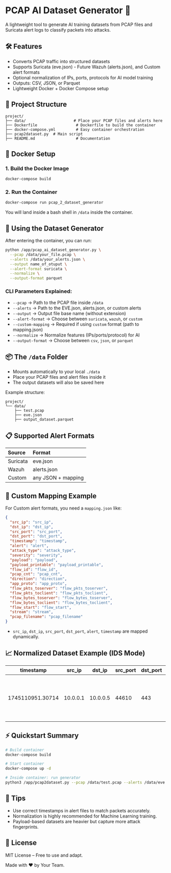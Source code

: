 # PCAP AI Dataset Generator 🚀

A lightweight tool to generate AI training datasets from PCAP files and Suricata alert logs to classify packets into attacks.

## 🛠 Features

- Converts PCAP traffic into structured datasets
- Supports Suricata (eve.json) - Future Wazuh (alerts.json), and Custom alert formats
- Optional normalization of IPs, ports, protocols for AI model training
- Outputs: CSV, JSON, or Parquet
- Lightweight Docker + Docker Compose setup

## 📂 Project Structure

```
project/
├── data/                     # Place your PCAP files and alerts here
├── Dockerfile                 # Dockerfile to build the container
├── docker-compose.yml         # Easy container orchestration
├── pcap2dataset.py  # Main script
├── README.md                  # Documentation
```

## 🐳 Docker Setup

### 1. Build the Docker Image

```bash
docker-compose build
```

### 2. Run the Container

```bash
docker-compose run pcap_2_dataset_generator
```

You will land inside a bash shell in `/data` inside the container.

## 🚀 Using the Dataset Generator

After entering the container, you can run:

```bash
python /app/pcap_ai_dataset_generator.py \
  --pcap /data/your_file.pcap \
  --alerts /data/your_alerts.json \
  --output name_of_otuput \
  --alert-format suricata \
  --normalize \
  --output-format parquet
```

### CLI Parameters Explained:
- `--pcap` → Path to the PCAP file inside `/data`
- `--alerts` → Path to the EVE.json, alerts.json, or custom alerts
- `--output` → Output file base name (without extension)
- `--alert-format` → Choose between `suricata`, `wazuh`, or `custom`
- `--custom-mapping` → Required if using `custom` format (path to mapping.json)
- `--normalize` → Normalize features (IPs/ports/protocol) for AI
- `--output-format` → Choose between `csv`, `json`, or `parquet`

## 📦 The `/data` Folder

- Mounts automatically to your local `./data`
- Place your PCAP files and alert files inside it
- The output datasets will also be saved here

Example structure:

```
project/
└── data/
    ├── test.pcap
    ├── eve.json
    ├── output_dataset.parquet
```

## 📋 Supported Alert Formats

| Source   | Format      |
|:---------|:------------|
| Suricata | eve.json     |
| Wazuh    | alerts.json  |
| Custom   | any JSON + mapping |

## 🧩 Custom Mapping Example

For Custom alert formats, you need a `mapping.json` like:

```json
{
  "src_ip": "src_ip",
  "dst_ip": "dst_ip",
  "src_port": "src_port",
  "dst_port": "dst_port",
  "timestamp": "timestamp",
  "alert": "alert",
  "attack_type": "attack_type",
  "severity": "severity",
  "payload": "payload",
  "payload_printable": "payload_printable",
  "flow_id": "flow_id",
  "pcap_cnt": "pcap_cnt",
  "direction": "direction",
  "app_proto": "app_proto",
  "flow_pkts_toserver": "flow_pkts_toserver",
  "flow_pkts_toclient": "flow_pkts_toclient",
  "flow_bytes_toserver": "flow_bytes_toserver",
  "flow_bytes_toclient": "flow_bytes_toclient",
  "flow_start": "flow_start",
  "stream": "stream",
  "pcap_filename": "pcap_filename"
}
```

- `src_ip`, `dst_ip`, `src_port`, `dst_port`, `alert`, `timestamp` are mapped dynamically.

## 📈 Normalized Dataset Example (IDS Mode)

| timestamp        | src_ip    | dst_ip    | src_port | dst_port | protocol | frame_len | ttl | iat                 | http_method | http_uri | dns_qry_name | dns_qry_type | payload_entropy | ip_len | ip_flags | ip_dsfield | tcp_retrans | tcp_dup_ack | tcp_bytes_flight | frame_no | frame_delta | tcp_flag_fin | tcp_flag_syn | tcp_flag_rst | tcp_flag_psh | tcp_flag_ack | tcp_flag_urg | tcp_flag_ece | tcp_flag_cwr | label | alert                                                                 | attack_type                       | severity | flow_id             | pcap_cnt | direction  | flow_pkts_toserver | flow_pkts_toclient | flow_bytes_toserver | flow_bytes_toclient | flow_start                       | app_proto | stream | pcap_filename |
|------------------|-----------|-----------|----------|----------|----------|-----------|-----|---------------------|-------------|----------|--------------|--------------|-----------------|--------|----------|------------|-------------|-------------|------------------|----------|-------------|--------------|--------------|--------------|--------------|--------------|--------------|--------------|--------------|-------|-----------------------------------------------------------------------|-----------------------------------|----------|---------------------|----------|------------|--------------------|--------------------|---------------------|---------------------|----------------------------------|-----------|--------|---------------|
| 1745110951.30714 | 10.0.0.1  | 10.0.0.5  | 44610    | 443      | TCP      | 74        | 63  | 0.0008890628814697  |             |          |              |              | 0               | 60     | 0x02     | 0x00       |             |             | 32               | 0.000889 | 0           | 1            | 0            | 0            | 0            | 0            | 0            | 0            | 1            |       | SURICATA STREAM reassembly sequence GAP -- missing packet(s)          | Generic Protocol Command Decode   | 3        | 2163594780329286    | 96       | to_server  | 11                 | 10                 | 1562                | 4039                | 2025-04-20T01:02:31.307143+0000 | tls       | 0      |               |


## ⚡ Quickstart Summary

```bash
# Build container
docker-compose build

# Start container
docker-compose up -d

# Inside container: run generator
python3 /app/pcap2dataset.py --pcap /data/test.pcap --alerts /data/eve.json --output /data/output --alert-format suricata --normalize --output-format csv
```

## 🧠 Tips

- Use correct timestamps in alert files to match packets accurately.
- Normalization is highly recommended for Machine Learning training.
- Payload-based datasets are heavier but capture more attack fingerprints.

## 📜 License

MIT License – Free to use and adapt.

Made with ❤️ by Your Team.
